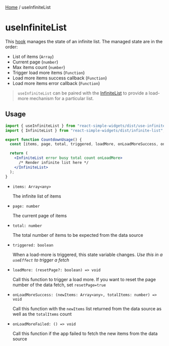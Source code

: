 [Home](../../../README.md) / useInfiniteList

# useInfiniteList

This [hook](https://reactjs.org/docs/hooks-intro.html) manages the state of an infinite list. The managed state are in the order:

- List of items (`Array`)
- Current page (`number`)
- Max items count (`number`)
- Trigger load more items (`Function`)
- Load more items success callback (`Function`)
- Load more items error callback (`Function`)

> `useInfiniteList` can be paired with the [InfiniteList](../../widgets/infinite-list/infinite-list-usage.md) to provide a load-more mechanism for a particular list.

## Usage

```jsx
import { useInfiniteList } from "react-simple-widgets/dist/use-infinite-list";
import { InfiniteList } from "react-simple-widgets/dist/infinite-list";

export function CountdownUsage() {
  const [items, page, total, triggered, loadMore, onLoadMoreSuccess, onLoadMoreFailed] = useInfiniteList();

  return (
    <InfiniteList error busy total count onLoadMore>
      /* Render infinite list here */
    </InfiniteList>
  );
}
```

- `items: Array<any>`

  The infinite list of items

- `page: number`

  The current page of items

- `total: number`

  The total number of items to be expected from the data source

- `triggered: boolean`

  When a load-more is triggered, this state variable changes. _Use this in a `useEffect` to trigger a fetch_

- `loadMore: (resetPage?: boolean) => void`

  Call this function to trigger a load more. If you want to reset the page number of the data fetch, set `resetPage=true`

- `onLoadMoreSuccess: (newItems: Array<any>, totalItems: number) => void`

  Call this function with the `newItems` list returned from the data source as well as the `totalItems` count

- `onLoadMoreFailed: () => void`

  Call this function if the app failed to fetch the new items from the data source
